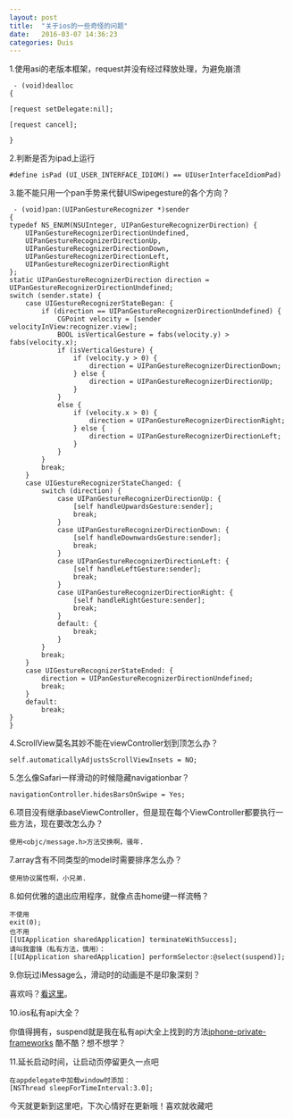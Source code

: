 ```yaml
---
layout: post
title:  "关于ios的一些奇怪的问题"
date:   2016-03-07 14:36:23
categories: Duis
---
```

1.使用asi的老版本框架，request并没有经过释放处理，为避免崩溃

	 - (void)dealloc  
	{

	[request setDelegate:nil];

	[request cancel];

	}


2.判断是否为ipad上运行

	#define isPad (UI_USER_INTERFACE_IDIOM() == UIUserInterfaceIdiomPad)


3.能不能只用一个pan手势来代替UISwipegesture的各个方向？

	 - (void)pan:(UIPanGestureRecognizer *)sender  
	{  
	typedef NS_ENUM(NSUInteger, UIPanGestureRecognizerDirection) {  
	    UIPanGestureRecognizerDirectionUndefined,  
	    UIPanGestureRecognizerDirectionUp,  
	    UIPanGestureRecognizerDirectionDown,  
	    UIPanGestureRecognizerDirectionLeft,  
	    UIPanGestureRecognizerDirectionRight  
	};  
	static UIPanGestureRecognizerDirection direction = UIPanGestureRecognizerDirectionUndefined;  
	switch (sender.state) {  
	    case UIGestureRecognizerStateBegan: {  
	        if (direction == UIPanGestureRecognizerDirectionUndefined) {  
	            CGPoint velocity = [sender velocityInView:recognizer.view];  
	            BOOL isVerticalGesture = fabs(velocity.y) > fabs(velocity.x);  
	            if (isVerticalGesture) {  
	                if (velocity.y > 0) {  
	                    direction = UIPanGestureRecognizerDirectionDown;  
	                } else {  
	                    direction = UIPanGestureRecognizerDirectionUp;  
	                }  
	            }  
	            else {  
	                if (velocity.x > 0) {  
	                    direction = UIPanGestureRecognizerDirectionRight;  
	                } else {  
	                    direction = UIPanGestureRecognizerDirectionLeft;  
	                }  
	            }  
	        }  
	        break;  
	    }  
	    case UIGestureRecognizerStateChanged: {  
	        switch (direction) {  
	            case UIPanGestureRecognizerDirectionUp: {  
	                [self handleUpwardsGesture:sender];  
	                break;  
	            }  
	            case UIPanGestureRecognizerDirectionDown: {  
	                [self handleDownwardsGesture:sender];  
	                break;  
	            }  
	            case UIPanGestureRecognizerDirectionLeft: {  
	                [self handleLeftGesture:sender];  
	                break;  
	            }  
	            case UIPanGestureRecognizerDirectionRight: {  
	                [self handleRightGesture:sender];  
	                break;  
	            }  
	            default: {  
	                break;  
	            }  
	        }  
	        break;  
	    }  
	    case UIGestureRecognizerStateEnded: {  
	        direction = UIPanGestureRecognizerDirectionUndefined;     
	        break;  
	    }  
	    default:  
	        break;  
	}  
	} 


4.ScrollView莫名其妙不能在viewController划到顶怎么办？

	self.automaticallyAdjustsScrollViewInsets = NO;


5.怎么像Safari一样滑动的时候隐藏navigationbar？  	

	navigationController.hidesBarsOnSwipe = Yes; 


6.项目没有继承baseViewController，但是现在每个ViewController都要执行一些方法，现在要改怎么办？

	使用<objc/message.h>方法交换啊，骚年.


7.array含有不同类型的model时需要排序怎么办？

	使用协议属性啊，小兄弟.


8.如何优雅的退出应用程序，就像点击home键一样流畅？

	不使用
	exit(0);
	也不用
	[[UIApplication sharedApplication] terminateWithSuccess];
	请叫我雷锋（私有方法，慎用）：
	[[UIApplication sharedApplication] performSelector:@select(suspend)];


9.你玩过iMessage么，滑动时的动画是不是印象深刻？

喜欢吗？[看这里](https://github.com/terryworona/messages-ios)。


10.ios私有api大全？

你值得拥有，suspend就是我在私有api大全上找到的方法[iphone-private-frameworks](https://github.com/kennytm/iphone-private-frameworks/tree/master) 酷不酷？想不想学？


11.延长启动时间，让启动页停留更久一点吧

	在appdelegate中加载window时添加：
	[NSThread sleepForTimeInterval:3.0];

今天就更新到这里吧，下次心情好在更新哦！喜欢就收藏吧